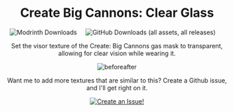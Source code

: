 <div align="center">

# Create Big Cannons: Clear Glass

</div>

<div align="center">

![Modrinth Downloads](https://img.shields.io/modrinth/dt/1ft9XWRu?style=for-the-badge&logo=modrinth&logoColor=1ft9XWRu&color=1BD96A&link=https%3A%2F%2Fgithub.com%2FEvantheGrump%2FCreateBigCannons-ClearGlass)&nbsp;&nbsp;&nbsp;&nbsp;&nbsp;![GitHub Downloads (all assets, all releases)](https://img.shields.io/github/downloads/EvantheGrump/CreateBigCannons-ClearGlass/total?style=for-the-badge&logo=github&logoColor=black&logoSize=auto&color=1BD96A&link=https%3A%2F%2Fmodrinth.com%2Fresourcepack%2Fcreate-big-cannons-clean-glass)&nbsp;&nbsp;&nbsp;&nbsp;&nbsp;

</div>

<div align="center">

Set the visor texture of the Create: Big Cannons gas mask to transparent, allowing for clear vision while wearing it.

![beforeafter](https://github.com/user-attachments/assets/207e30f1-5f8d-4820-86b8-a5911e7dc6e0)

  Want me to add more textures that are similar to this? Create a Github issue, and I'll get right on it.

  [![Create an Issue!](https://img.shields.io/static/v1?label=&message=Create+an+Issue!&color=2ea44f&style=for-the-badge&logo=github&logoColor=white)](https://github.com/EvantheGrump/CreateBigCannons-ClearGlass/issues/new/choose)

</div>
